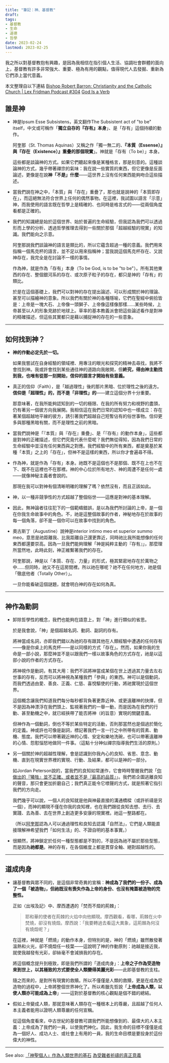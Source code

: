 ```yaml
---
title: "筆記：神、基督教"
draft: 
tags: 
- 基督教
- 生命
- 道德
- 哲學
date: 2023-02-24
lastmod: 2023-02-25
---
```

我之所以對基督教抱有興趣，是因為我相信在指引個人生活、協調社會群體的面向上，基督教有許多非常強大、重要、極為有用的觀點，值得現代人去發掘、重新為它們添上當代意義。

本文整理自以下連結
[Bishop Robert Barron: Christianity and the Catholic Church | Lex Fridman Podcast #304](https://youtu.be/WgytXF0SPh0)
[God Is a Verb](https://www.huffpost.com/entry/god-is-a-verb_b_658294)

## 誰是神

- 神是Ipsum Esse Subsistens，英文翻作The Subsistent act of "to be" itself，中文或可稱作「**獨立自存的『存有』本身**」、是「存有」這個持續的動作。
  
  阿奎那（St. Thomas Aquinas）又稱之作「獨一無二的、**『本質（Essense）』與『存在（Existence）』重疊的那個現實**」。神就是「存有（To be）」本身。
  
  這些都是談論神的方式。如果它們聽起來像是某種格言，那是刻意的。這種談論神的方式，幾乎帶著禪宗的氣味：我在說一些實質的東西，但它更像是反面論述，更像是在說**神「不是」什麼**——這世界上沒有任何東西能夠吻合這些描述。

- 當我們說在神之中，「本質」與「存在」重疊了，那也就是說神的「本質即存在」，而這絕無法符合世界上任何的偶然事物。在這裡，我試圖以語言「示意」神，而我使用的語言既在哲學上是精確的、也同時是格言式的——從兩個角度看都是正確的。
  
- 我們的知識總是始於這個世界、始於普遍的生命經驗，但我認為我們可以透過形而上學的分析、透過哲學推理去得到一些關於那個「超越經驗的現實」的知識。我們能向之示意。
  
  阿奎那說我們談論神的語言是類比的，所以它蘊含超過一種的意義。我們用來指稱一個馬克杯的語言，並不足以用來指稱神；當我說這個馬克杯存在、又說神存在，我完全是在討論不一樣的事情。
  
  作為神，就是作為「存有」本身（To be God, is to be "to be"）。所有其他東西的存在、整個銀河系的存在、或次原子粒子的存在，都只是神的「存有」的類比。
  
  於是在這個基礎上，我們可以對神的存在提出論述、可以形成關於神的理論、甚至可以描繪神的意象。所以我們有關於神的各種隱喻，它們在聖經中俯拾皆是：上帝是一塊大石、上帝像一頭獅子、上帝像這樣像那樣……某些時候，上帝甚至以人的形象見跡於地球上。草率的基本教義派會把這些論述看作是對神的精確描述，但這些其實都只是藉以捕捉神的存在的一些意象。

---
## 如何找到神？

- **神的作動必定先於一切。**
  
  如果我嘗試在自身經驗的領域裡、用專注的眼光和探究的精神去尋找，我將不會找到神。我或許會找到某些通往神的道路向我敞開，但**終究，得由神主動找到我，也唯有從那一刻開始，信仰的語言才開始有些意義。**
  
- 真正的信仰（Faith），是「越過理性」後的那片黑暗、位於理性之後的遠方。**信仰是「超理性」的，而不是「非理性」的**——建立這個分界十分重要。
  
  那意味著，在我所能夠認知到的一切的極限、在我的所有努力和視野的盡頭，仍有著另一個彼方向我展開。我相信這在我們日常的認知中也一樣成立：存在著某個超越地平線的彼方，誘引著我們超越自己短暫佔有的俗世事物。信仰更多與那種黑暗有關，而不是理性之前的黑暗。
  
- 當我們說神是「『本質』與『存在』重疊」、是「『存有』的動作本身」，這些都是對神的正確描述，但它們究竟代表什麼呢？我們無從得知，因為我們日常的生命經驗中並沒有任何東西與之對應。我們經驗中的所有東西，都是奠基於某種「本質」之上的「存在」，但神不是這樣的東西，所以你才會遍尋不得。
  
- 作為神，就是作為「存有」本身。祂既不是這個也不是那個、既不在上也不在下、既不在這裡也不在那裡。神的中心位於所有地方、神的周遭不是任何一處——就像神秘主義者會說的。
  
  那現在我可以對神有個清晰明確的理解了嗎？依然沒有，而且正該如此。
  
- 神，以一種非競爭性的方式超越了整個俗世——這應是對神的基本理解。
  
- 因此，無神論者往往犯下的一個範疇錯誤，是以為我們所討論的上帝，是一個在你我生命故事中的角色。不，祂是這整個故事的作者，神秘地存在於故事的每一個角落，卻不是一個你可以在故事中找到的角色。
  
- 奧古斯丁（Augustine）說神是interior intimo meo et superior summo meo，意思是祂距離我、比我距離自己還更靠近，同時祂比我所能想像的任何東西都還要崇高。因為一旦我們能夠理解「神是純粹主動的『存有』」，那麼理所當然地，此時此刻，神正維繫著我們的存在。
  
  阿奎那說，神是以「本質、存在、力量」的形式，極其緊密地存在於萬物之中……但同時，祂又不在這房間裡。所以祂在哪呢？祂不在任何地方，祂是個「徹底他者（Totally Other）」。
  
  一旦你能看破這個謎題，就會明白神的存在如何為真。

---
## 神作為動詞

- 卸除哲學性的概念，我們也能夠在語意上，對「神」進行類似的省思。
  
  於是我會說，「神」是個超越名詞、動詞、副詞的存有。
  
  將神當成名詞，亦即我們錯以為祂的存有跟其他在人類經驗中遭遇的任何存有——像是你桌上的馬克杯——是以同樣的方式「存在」。然而，如果你我的生命是一部小說，那麼神並不是以跟我們一樣以故事角色的方式存在，祂是以這部小說的作者的方式存在。
  
  將神視作是動詞，有其大用：我們不該將神當成某個在世上透過其力量去左右世事的存有，反而可以將神視為某種我們「參與」的東西。神可以是個動詞，而我們透過由愛、善良、正義、仁慈、喜悅驅使的行動，將祂實現於這個世界。
  
  這個概念讓我們知道我們每分每秒都背負著更靠近神、或更遠離神的抉擇，但不是因為神漂浮在我們頭上、監視著我們的一舉一動，而是因為在我們的行動、甚至動機之中，就已經挾帶了能否將神（的旨意）實現的關鍵意義。
  
  但神作為一個動詞，倒也不等於某些特定的活動，否則那當然也是個過於簡化的定義。神或許也可像是副詞，標記著我們一言一行之中所帶有的質素、動機、態度。我們可以帶著親近神的心情、安定和樂地洗碗，也可以帶著遠離神的心情、怨懟惱怒地做同一件事。（這點十分神似禪宗指導我們生活的原則。）
  
- 另一個關於神的超越性理解，會是認識到你我內心的良知、省思、意念、動機、直到在現實世界裡的實現、行動、及結果，都可以是神的一部分。
  
  如Jordan Peterson說的，當我們的良知如常運作，它會時時警醒我們說「[你做出的『犧牲』並不正確、或者並不是『最高的品質』](https://www.youtube.com/watch?v=HXhyENF0fwQ&list=WL&index=85&ab_channel=JordanBPeterson)」。我們若企圖逃離良知的聲音，那只會更加折磨自己；我們真正能令它噤聲的方式，就是照著它指引我們的方向走。
  
  我們幾乎可以說，一個人的良知就是他與神最直接的溝通橋樑（或許祈禱是另一個），而神的顯現不僅在你我的良知裡，也在我們跟從良知去想、去行、去實踐、去為善、去在世界上創造更多安康的現實裡。祂這一整路都在。
  
  （所以[阿奎那](https://www.hk01.com/%E5%93%B2%E5%AD%B8/43393/%E9%98%BF%E5%A5%8E%E9%82%A3-%E4%BA%94%E8%B7%AF%E8%AB%96%E8%AD%89-ep17)認為人可以通過理性和良知去認識「自然法」，它們是人類能直接理解神希望我們「如何生活」的、不證自明的基本事實。）
  
- 很顯然，將神鎖定於任何一種型態都是不對的，不是因為祂不屬於那些型態，而是因為**祂都是**。神的存有，在各個維度上都是貫穿全軸、絕對超越性的。

---
## 道成肉身
  
- 讓基督教與眾不同的，是這個非常奇異的宣稱：**神成為了我們的一份子、成為了一個「被造物」，但祂既沒有喪失作為上帝的身份、也沒有掩蓋被造物的完整性。**
  
  正如〈出埃及記〉中、摩西遭遇的「焚而不燬的荊棘」：
  
  > 耶和華的使者在荊棘的火焰中向他顯現。摩西觀看，看哪，荊棘在火中焚燒，卻沒有燒燬。摩西說：「我要轉過去看這大異象，這荊棘為何沒有燒燬呢？」
  
  在這裡，神就是「燃燒」的動作本身，但特別的是，神的「燃燒」雖然散發著溫熱和火光，卻不燒燬任一枝葉——這說明了神的作動原則：祂越是接近我，就使我越發有光彩，卻絲毫不會減損我的存在。
  
  將這個概念提升到極致，即是我們所謂的「道成肉身」：**上帝之子作為受造物來到世上，以其極致的方式要使全人類變得美麗光彩**——此即基督教的支柱。
  
  隨之而來的，是對所有現實的救贖。所以不僅僅是人類的救贖，更是在成為受造物的過程中，上帝將整個世界神化了。所以希臘先哲說「**上帝成為人類，以使人類亦可能成為上帝**」——這對於基督教的核心觀點是個不錯的總結。
  
- 假如上帝變成人類，那就意味著人類存在一種根本上的尊嚴，且超越了任何人本主義者能用以證明人類尊嚴的任何宣稱。
  
  從這個角度看來，中古世紀的基督教可謂我們所能想像到的、最偉大的人本主義：上帝成為了我們的一員，以使我們神化。因此，我生命的目標不僅僅是成為一個好人、成功人士、或社會上有用的一員，我的生命目標是要投身於這份偉大的神性。

---
See also:
[「神聖個人」作為人類世界的基石](「神聖個人」作為人類世界的基石.md)
[為受難者祈禱的真正意義](為受難者祈禱的真正意義.md)
